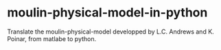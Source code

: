 # moulin-physical-model-in-python
Translate the moulin-physical-model developped by L.C. Andrews and K. Poinar, from matlabe to python.

